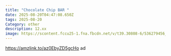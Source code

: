 ```yaml
---
title: "Chocolate Chip BAR "
date: 2025-08-20T04:47:08.650Z
tags: 2025-08-20
Category: other
description: 12.xx
image: https://scontent.fccu25-1.fna.fbcdn.net/v/t39.30808-6/536279456_2960688940799682_8258334083701529534_n.jpg?stp=dst-jpg_p75x225_tt6&_nc_cat=105&ccb=1-7&_nc_sid=bd9a62&_nc_ohc=q_Oh04-Yd70Q7kNvwEv6DLP&_nc_oc=AdnK-nEEVyvHeriM3WxEr1d8tFslZXTt-1ZCAQsQeSsez2KhEMok6wqXxrkuhnrXQps&_nc_zt=23&_nc_ht=scontent.fccu25-1.fna&_nc_gid=8RThyNTAFwsFes_mGohI0Q&oh=00_AfVRGAgpoiRKcGczNvmGMiAFplOzOOtIyhQBnWHDt6jGJA&oe=68AB1DB7
---
```

https://amzlink.to/az0EbyZD5gcHo ad